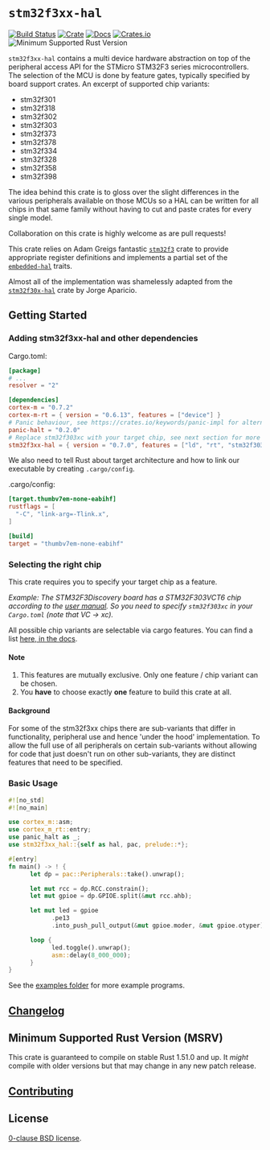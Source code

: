 # `stm32f3xx-hal`

[![Build Status](https://github.com/stm32-rs/stm32f3xx-hal/workflows/CI/badge.svg)](https://github.com/stm32-rs/stm32f3xx-hal/actions)
[![Crate](https://img.shields.io/crates/v/stm32f3xx-hal.svg)](https://crates.io/crates/stm32f3xx-hal)
[![Docs](https://docs.rs/stm32f3xx-hal/badge.svg)](https://docs.rs/stm32f3xx-hal)
[![Crates.io](https://img.shields.io/crates/d/stm32f3xx-hal.svg)](https://crates.io/crates/stm32f3xx-hal)
![Minimum Supported Rust Version](https://img.shields.io/badge/rustc-1.51+-blue.svg)

`stm32f3xx-hal` contains a multi device hardware abstraction on top of the
peripheral access API for the STMicro STM32F3 series microcontrollers. The
selection of the MCU is done by feature gates, typically specified by board
support crates. An excerpt of supported chip variants:

* stm32f301
* stm32f318
* stm32f302
* stm32f303
* stm32f373
* stm32f378
* stm32f334
* stm32f328
* stm32f358
* stm32f398

The idea behind this crate is to gloss over the slight differences in the
various peripherals available on those MCUs so a HAL can be written for all
chips in that same family without having to cut and paste crates for every
single model.

Collaboration on this crate is highly welcome as are pull requests!

This crate relies on Adam Greigs fantastic [`stm32f3`][] crate to provide
appropriate register definitions and implements a partial set of the
[`embedded-hal`][] traits.

Almost all of the implementation was shamelessly adapted from the
[`stm32f30x-hal`][] crate by Jorge Aparicio.

[`stm32f3`]: https://crates.io/crates/stm32f3
[`stm32f30x-hal`]: https://github.com/japaric/stm32f30x-hal
[`embedded-hal`]: https://github.com/japaric/embedded-hal

## Getting Started

### Adding stm32f3xx-hal and other dependencies

Cargo.toml:

```toml
[package]
# ...
resolver = "2"

[dependencies]
cortex-m = "0.7.2"
cortex-m-rt = { version = "0.6.13", features = ["device"] }
# Panic behaviour, see https://crates.io/keywords/panic-impl for alternatives
panic-halt = "0.2.0"
# Replace stm32f303xc with your target chip, see next section for more info
stm32f3xx-hal = { version = "0.7.0", features = ["ld", "rt", "stm32f303xc"] }
```

We also need to tell Rust about target architecture and how to link our
executable by creating `.cargo/config`.

.cargo/config:

```toml
[target.thumbv7em-none-eabihf]
rustflags = [
  "-C", "link-arg=-Tlink.x",
]

[build]
target = "thumbv7em-none-eabihf"
```

### Selecting the right chip

This crate requires you to specify your target chip as a feature.

*Example: The STM32F3Discovery board has a STM32F303VCT6 chip according to the
[user manual][]. So you need to specify `stm32f303xc` in your `Cargo.toml`
(note that VC → xc).*

All possible chip variants are selectable via cargo features.
You can find a list [here, in the docs][chip-features].

#### Note

1. This features are mutually exclusive. Only one feature / chip variant can be
chosen.
2. You **have** to choose exactly **one** feature to build this crate at all.

[chip-features]: https://docs.rs/stm32f3xx-hal/latest/stm32f3xx_hal/#target-chip-selection

#### Background

For some of the stm32f3xx chips there are sub-variants that differ in
functionality, peripheral use and hence 'under the hood' implementation.
To allow the full use of all peripherals on certain sub-variants without
allowing for code that just doesn't run on other sub-variants, they are
distinct features that need to be specified.

[user manual]: https://www.st.com/content/ccc/resource/technical/document/user_manual/8a/56/97/63/8d/56/41/73/DM00063382.pdf/files/DM00063382.pdf/jcr:content/translations/en.DM00063382.pdf

### Basic Usage

```rust
#![no_std]
#![no_main]

use cortex_m::asm;
use cortex_m_rt::entry;
use panic_halt as _;
use stm32f3xx_hal::{self as hal, pac, prelude::*};

#[entry]
fn main() -> ! {
      let dp = pac::Peripherals::take().unwrap();

      let mut rcc = dp.RCC.constrain();
      let mut gpioe = dp.GPIOE.split(&mut rcc.ahb);

      let mut led = gpioe
            .pe13
            .into_push_pull_output(&mut gpioe.moder, &mut gpioe.otyper);

      loop {
            led.toggle().unwrap();
            asm::delay(8_000_000);
      }
}
```

See the [examples folder](examples) for more example programs.

## [Changelog](CHANGELOG.md)

## Minimum Supported Rust Version (MSRV)

This crate is guaranteed to compile on stable Rust 1.51.0 and up. It *might*
compile with older versions but that may change in any new patch release.

<!-- This should not prevent anyone to use newer features. -->
<!-- As soon as the MSVR does not compile anymore, just bump it. -->

<!-- Don't forget to also adjust the MSVR version in `.github/workflows/ci.yml` -->

## [Contributing](CONTRIBUTING.md)

## License

[0-clause BSD license](LICENSE-0BSD.txt).
